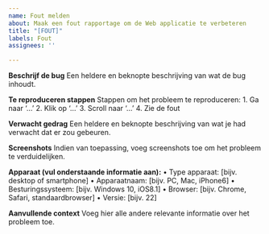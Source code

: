 ```yaml
---
name: Fout melden
about: Maak een fout rapportage om de Web applicatie te verbeteren
title: "[FOUT]"
labels: Fout
assignees: ''

---
```


**Beschrijf de bug**
Een heldere en beknopte beschrijving van wat de bug inhoudt.

**Te reproduceren stappen**
Stappen om het probleem te reproduceren:
	1.	Ga naar ‘…’
	2.	Klik op ‘…’
	3.	Scroll naar ‘…’
	4.	Zie de fout

**Verwacht gedrag**
Een heldere en beknopte beschrijving van wat je had verwacht dat er zou gebeuren.

**Screenshots**
Indien van toepassing, voeg screenshots toe om het probleem te verduidelijken.

**Apparaat (vul onderstaande informatie aan):**
	•	Type apparaat: [bijv. desktop of smartphone]
	•	Apparaatnaam: [bijv. PC, Mac, iPhone6]
	•	Besturingssysteem: [bijv. Windows 10, iOS8.1]
	•	Browser: [bijv. Chrome, Safari, standaardbrowser]
	•	Versie: [bijv. 22]

**Aanvullende context**
Voeg hier alle andere relevante informatie over het probleem toe.
